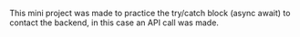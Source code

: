 This mini project was made to practice the try/catch block (async await) to contact the backend, in this case an API call was made.
